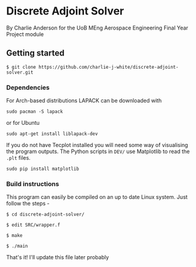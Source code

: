 # Discrete Adjoint Solver

By Charlie Anderson for the UoB MEng Aerospace Engineering Final Year Project module






## Getting started



```
$ git clone https://github.com/charlie-j-white/discrete-adjoint-solver.git
```





### Dependencies



For Arch-based distributions LAPACK can be downloaded with
```
sudo pacman -S lapack
```
or for Ubuntu

```
sudo apt-get install liblapack-dev
```



If you do not have Tecplot installed you will need some way of visualising the program outputs. The Python scripts in `DEV/` use Matplotlib to read the `.plt` files.
```
sudo pip install matplotlib
```





### Build instructions

This program can easily be compiled on an up to date Linux system. Just follow the steps - 



```
$ cd discrete-adjoint-solver/

$ edit SRC/wrapper.f

$ make

$ ./main
```


That's it! I'll update this file later probably




